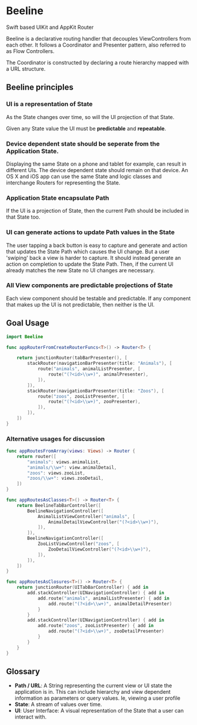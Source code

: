 # Beeline
Swift based UIKit and AppKit Router

Beeline is a declarative routing handler that decouples ViewControllers from each other. It follows a Coordinator and Presenter pattern, also referred to as Flow Controllers.

The Coordinator is constructed by declaring a route hierarchy mapped with a URL structure.

## Beeline principles

### UI is a representation of State

As the State changes over time, so will the UI projection of that State.

Given any State value the UI must be **predictable** and **repeatable**.

### Device dependent state should be seperate from the Application State.

Displaying the same State on a phone and tablet for example, can result in different UIs. The device dependent state should remain on that device. An OS X and iOS app can use the same State and logic classes and interchange Routers for representing the State.


### Application State encapsulate Path

If the UI is a projection of State, then the current Path should be included in that State too.


### UI can generate actions to update Path values in the State

The user tapping a back button is easy to capture and generate and action that updates the State Path which causes the UI change. But a user 'swiping' back a view is harder to capture. It should instead generate an action on completion to update the State Path. Then, if the current UI already matches the new State no UI changes are necessary.

### All View components are predictable projections of State

Each view component should be testable and predictable. If any component that makes up the UI is not predictable, then neither is the UI.

## Goal Usage

```swift
import Beeline

func appRouterFromCreateRouterFuncs<T>() -> Router<T> {

	return junctionRouter(tabBarPresenter(), [
		stackRouter(navigationBarPresenter(title: "Animals"), [
			route("animals", animalListPresenter, [
				route("(?<id>\\w+)", animalPresenter),
			]),
		]),
		stackRouter(navigationBarPresenter(title: "Zoos"), [
			route("zoos", zooListPresenter, [
				route("(?<id>\\w+)", zooPresenter),
			]),
		]),
	])
}
```

### Alternative usages for discussion

```swift
func appRoutesFromArray(views: Views) -> Router {
	return router([
		"animals": views.animalList,
		"animals/\\w+": view.animalDetail,
		"zoos": views.zooList,
		"zoos/\\w+": views.zooDetail,
	])
}

func appRoutesAsClasses<T>() -> Router<T> {
	return BeelineTabBarController([
		BeelineNavigationController([
			AnimalListViewController("animals", [
				AnimalDetailViewController("(?<id>\\w+)"),
			]),
		]),
		BeelineNavigationController([
			ZooListViewController("zoos", [
				ZooDetailViewController("(?<id>\\w+)"),
			]),
		]),
	])
}

func appRoutesAsClosures<T>() -> Router<T> {
	return junctionRouter(UITabBarController) { add in
		add.stackController(UINavigationController) { add in
			add.route("animals", animalListPresenter) { add in
				add.route("(?<id>\\w+)", animalDetailPresenter)
			}
		}
		add.stackController(UINavigationController) { add in
			add.route("zoos", zooListPresenter) { add in
				add.route("(?<id>\\w+)", zooDetailPresenter)
			}
		}
	}
}
```

## Glossary

- **Path / URL**: A String representing the current view or UI state the application is in. This can include hierarchy and view dependent information as parameters or query values. Ie, viewing a user profile
- **State**: A stream of values over time.
- **UI**: User Interface: A visual representation of the State that a user can interact with.